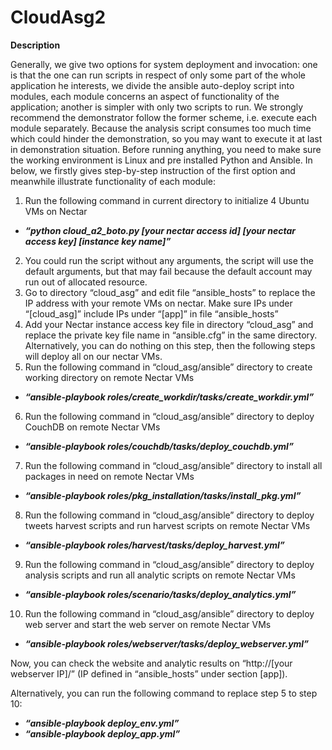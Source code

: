 # CloudAsg2

**Description**

Generally, we give two options for system deployment and invocation: one is that the one can run scripts in respect of only some part of the whole application he interests, we divide the ansible auto-deploy script into modules, each module concerns an aspect of functionality of the application; another is simpler with only two scripts to run. We strongly recommend the demonstrator follow the former scheme, i.e. execute each module separately. Because the analysis script consumes too much time which could hinder the demonstration, so you may want to execute it at last in demonstration situation. Before running anything, you need to make sure the working environment is Linux and pre installed Python and Ansible. In below, we firstly gives step-by-step instruction of the first option and meanwhile illustrate functionality of each module:

1. Run the following command in current directory to initialize 4 Ubuntu VMs on Nectar 
  * ***“python cloud_a2_boto.py [your nectar access id] [your nectar access key] [instance key name]”***
2. You could run the script without any arguments, the script will use the default arguments, but that may fail because the default account may run out of allocated resource.  
3. Go to directory “cloud_asg” and edit file “ansible_hosts” to replace the IP address with your remote VMs on nectar. Make sure IPs under “[cloud_asg]” include IPs under “[app]” in file “ansible_hosts”
4. Add your Nectar instance access key file in directory “cloud_asg” and replace the private key file name in “ansible.cfg” in the same directory. Alternatively, you can do nothing on this step, then the following steps will deploy all on our nectar VMs. 
5. Run the following command in “cloud_asg/ansible” directory to create working directory on remote Nectar VMs
  * ***“ansible-playbook roles/create_workdir/tasks/create_workdir.yml”***
6. Run the following command in “cloud_asg/ansible” directory to deploy CouchDB on remote Nectar VMs
  * ***“ansible-playbook roles/couchdb/tasks/deploy_couchdb.yml”***
7. Run the following command in “cloud_asg/ansible” directory to install all packages in need on remote Nectar VMs
  * ***“ansible-playbook roles/pkg_installation/tasks/install_pkg.yml”***
8. Run the following command in “cloud_asg/ansible” directory to deploy tweets harvest scripts and run harvest scripts on remote Nectar VMs
  * ***“ansible-playbook roles/harvest/tasks/deploy_harvest.yml”***
9. Run the following command in “cloud_asg/ansible” directory to deploy analysis scripts and run all analytic scripts on remote Nectar VMs
  * ***“ansible-playbook roles/scenario/tasks/deploy_analytics.yml”***
10. Run the following command in “cloud_asg/ansible” directory to deploy web server and start the web server on remote Nectar VMs
  * ***“ansible-playbook roles/webserver/tasks/deploy_webserver.yml”***

Now, you can check the website and analytic results on “http://[your webserver IP]/” (IP defined in “ansible_hosts” under section [app]). 

Alternatively, you can run the following command to replace step 5 to step 10:
  * ***“ansible-playbook deploy_env.yml”***
  * ***“ansible-playbook deploy_app.yml”***

